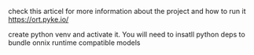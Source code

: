 check this articel for more information about the project and how to run it
https://ort.pyke.io/

create python venv and activate it. You will need to insatll python deps to bundle onnix runtime compatible models
